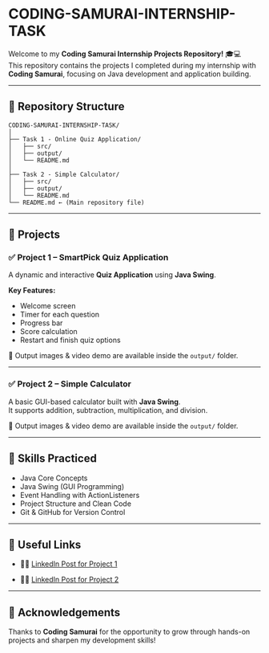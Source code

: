 # CODING-SAMURAI-INTERNSHIP-TASK

Welcome to my **Coding Samurai Internship Projects Repository!** 🎓💻  
This repository contains the projects I completed during my internship with **Coding Samurai**, focusing on Java development and application building.

---

## 📁 Repository Structure

```
CODING-SAMURAI-INTERNSHIP-TASK/
│
├── Task 1 - Online Quiz Application/
│   ├── src/
│   ├── output/
│   └── README.md
│
├── Task 2 - Simple Calculator/
│   ├── src/
│   ├── output/
│   └── README.md
└── README.md ← (Main repository file)
```

---

## 🚀 Projects

### ✅ Project 1 – SmartPick Quiz Application
A dynamic and interactive **Quiz Application** using **Java Swing**.

**Key Features:**
- Welcome screen
- Timer for each question
- Progress bar
- Score calculation
- Restart and finish quiz options

📸 Output images & video demo are available inside the `output/` folder.

---

### ✅ Project 2 – Simple Calculator
A basic GUI-based calculator built with **Java Swing**.  
It supports addition, subtraction, multiplication, and division.

📸 Output images & video demo are available inside the `output/` folder.

---

## 🧠 Skills Practiced

- Java Core Concepts  
- Java Swing (GUI Programming)  
- Event Handling with ActionListeners  
- Project Structure and Clean Code  
- Git & GitHub for Version Control

---

## 🔗 Useful Links

- 👨‍💻 [LinkedIn Post for Project 1](https://www.linkedin.com/in/pritish9156) 

- 👨‍💻 [LinkedIn Post for Project 2](https://www.linkedin.com/in/pritish9156) 

---

## 🙌 Acknowledgements

Thanks to **Coding Samurai** for the opportunity to grow through hands-on projects and sharpen my development skills!
